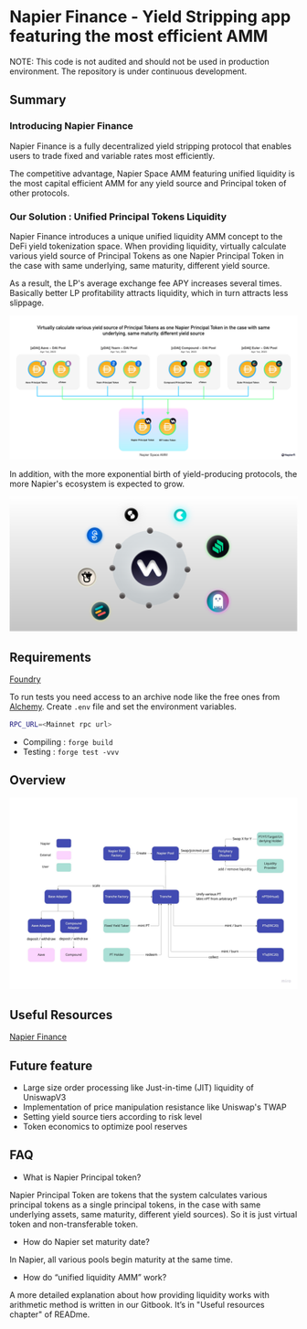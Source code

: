 # Napier Finance - Yield Stripping app featuring the most efficient AMM

NOTE: This code is not audited and should not be used in production environment.
The repository is under continuous development.

## Summary

### Introducing Napier Finance

Napier Finance is a fully decentralized yield stripping protocol that enables users to trade fixed and variable rates most efficiently. 

The competitive advantage, Napier Space AMM featuring unified liquidity is the most capital efficient AMM for any yield source and Principal token of other protocols.

### Our Solution : Unified Principal Tokens Liquidity

Napier Finance introduces a unique unified liquidity AMM concept to the DeFi yield tokenization space. When providing liquidity, virtually calculate various yield source of Principal Tokens as one Napier Principal Token in the case with same underlying, same maturity, different yield source. 

As a result, the LP's average exchange fee APY increases several times. Basically better LP profitability attracts liquidity, which in turn attracts less slippage. 

![PoPV](./docs/napiermechanics.png)

In addition, with the more exponential birth of yield-producing protocols, the more Napier's ecosystem is expected to grow.

![PoPV](./docs/napierecosystem.png)

## Requirements

[Foundry](https://book.getfoundry.sh/)

To run tests you need access to an archive node like the free ones from [Alchemy](https://alchemyapi.io/). Create `.env` file and set the environment variables.

```bash
RPC_URL=<Mainnet rpc url>
```

- Compiling : `forge build`
- Testing : `forge test -vvv`

## Overview

![FF](./docs/napierflowdiagram.png)

## Useful Resources

[Napier Finance](https://kita71yusuke.gitbook.io/napier-finance/)

## Future feature

- Large size order processing like Just-in-time (JIT) liquidity of UniswapV3
- Implementation of price manipulation resistance like Uniswap's TWAP
- Setting yield source tiers according to risk level
- Token economics to optimize pool reserves

## FAQ

- What is Napier Principal token?

Napier Principal Token are tokens that the system calculates various principal tokens as a single principal tokens, in the case with same underlying assets, same maturity, different yield sources). So it is just virtual token and non-transferable token.

- How do Napier set maturity date? 

In Napier, all various pools begin maturity at the same time.

- How do “unified liquidity AMM” work?

A more detailed explanation about how providing liquidity works with arithmetic method is written in our Gitbook. It’s in "Useful resources chapter" of READme.
